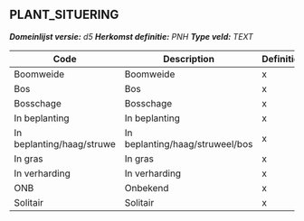 ﻿## PLANT_SITUERING

*__Domeinlijst versie:__ d5*
*__Herkomst definitie:__ PNH*
*__Type veld:__ TEXT*

|__Code__ |__Description__ |__Definitie__	|
|	---	|	---	|   ---	| 
| Boomweide | Boomweide | x |
| Bos | Bos | x |
| Bosschage | Bosschage | x |
| In beplanting | In beplanting | x |
| In beplanting/haag/struwe | In beplanting/haag/struweel/bos | x |
| In gras | In gras | x |
| In verharding | In verharding | x |
| ONB | Onbekend | x |
| Solitair | Solitair | x |
